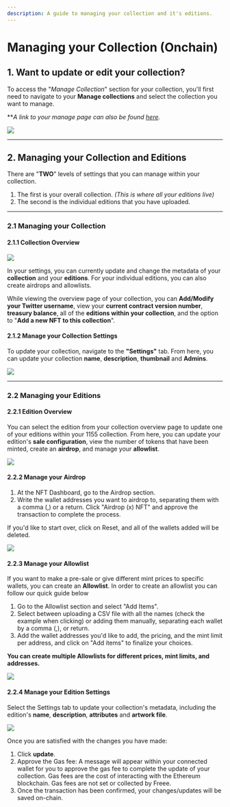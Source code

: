 ```yaml
---
description: A guide to managing your collection and it's editions.
---
```


# Managing your Collection (Onchain)

## 1. Want to update or edit your collection?

To access the "_Manage Collection_" section for your collection, you'll first need to navigate to your **Manage collections** and select the collection you want to manage.

\*\*_A link to your manage page can also be found_ [_here_](https://freee.xyz/manage)_._

![](../../imgs/multi-manage\_1.gif)

***

## 2. Managing your Collection and Editions

There are "**TWO**" levels of settings that you can manage within your collection.

1. The first is your overall collection. _(This is where all your editions live)_
2. The second is the individual editions that you have uploaded.

***

### 2.1 Managing your Collection

#### 2.1.1 Collection Overview

![](../../imgs/multi-manage\_2.jpg)

In your settings, you can currently update and change the metadata of your **collection** and your **editions**. For your individual editions, you can also create airdrops and allowlists.

While viewing the overview page of your collection, you can **Add/Modify your Twitter username**, view your **current contract version number**, **treasury balance**, all of the **editions within your collection**, and the option to "**Add a new NFT to this collection**".

#### 2.1.2 Manage your Collection Settings

To update your collection, navigate to the **"Settings"** tab. From here, you can update your collection **name**, **description**, **thumbnail** and **Admins**.

![](../../imgs/multi-manage\_3.jpg)

***

### 2.2 Managing your Editions

#### 2.2.1 Edition Overview

You can select the edition from your collection overview page to update one of your editions within your 1155 collection. From here, you can update your edition's **sale configuration**, view the number of tokens that have been minted, create an **airdrop**, and manage your **allowlist**.

![](../../imgs/multi-manage\_4.jpg)

#### 2.2.2 Manage your Airdrop

1. At the NFT Dashboard, go to the Airdrop section.
2. Write the wallet addresses you want to airdrop to, separating them with a comma (,) or a return. Click "Airdrop (x) NFT" and approve the transaction to complete the process.

If you'd like to start over, click on Reset, and all of the wallets added will be deleted.

![](../../imgs/multi-manage\_5.jpg)

#### 2.2.3 Manage your Allowlist

If you want to make a pre-sale or give different mint prices to specific wallets, you can create an **Allowlist**. In order to create an allowlist you can follow our quick guide below

1. Go to the Allowlist section and select "Add Items".
2. Select between uploading a CSV file with all the names (check the example when clicking) or adding them manually, separating each wallet by a comma (,), or return.
3. Add the wallet addresses you'd like to add, the pricing, and the mint limit per address, and click on "Add items" to finalize your choices.

**You can create multiple Allowlists for different prices, mint limits, and addresses.**

![](../../imgs/multi-manage\_6.jpg)

#### 2.2.4 Manage your Edition Settings

Select the Settings tab to update your collection's metadata, including the edition's **name**, **description**, **attributes** and **artwork file**.

![](../../imgs/multi-manage\_7.jpg)

Once you are satisfied with the changes you have made:

1. Click **update**.
2. Approve the Gas fee: A message will appear within your connected wallet for you to approve the gas fee to complete the update of your collection. Gas fees are the cost of interacting with the Ethereum blockchain. Gas fees are not set or collected by Freee.
3. Once the transaction has been confirmed, your changes/updates will be saved on-chain.
